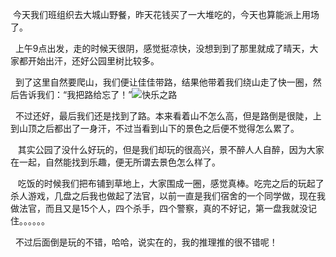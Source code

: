 <div id="sina_keyword_ad_area2" class="articalContent  ">
			<p>&nbsp;<wbr>
今天我们班组织去大城山野餐，昨天花钱买了一大堆吃的，今天也算能派上用场了。</P>
<p>
&nbsp;<wbr>&nbsp;<wbr>上午9点出发，走的时候天很阴，感觉挺凉快，没想到到了那里就成了晴天，大家都开始出汗，还好公园里树比较多。</P>
<p>&nbsp;<wbr>&nbsp;<wbr>
到了这里自然要爬山，我们便让佳佳带路，结果他带着我们绕山走了快一圈，然后告诉我们：“我把路给忘了！”<img src="http://simg.sinajs.cn/blog7style/images/common/sg_trans.gif" real_src ="http://blogimg.sinajs.cn/images/control/face/033.gif"  ALT="快乐之路"  TITLE="快乐之路" /></P>
<p>&nbsp;<wbr>&nbsp;<wbr>
不过还好，最后我们还是找到了路。本来看着山不怎么高，但是路倒是很陡，上到山顶之后都出了一身汗，不过当看到山下的景色之后便不觉得怎么累了。</P>
<p>
&nbsp;<wbr>&nbsp;<wbr>&nbsp;<wbr>其实公园了没什么好玩的，但是我们却玩的很高兴，景不醉人人自醉，因为大家在一起，自然能找到乐趣，便无所谓去景色怎么样了。</P>
<p>&nbsp;<wbr>&nbsp;<wbr>&nbsp;<wbr>
吃饭的时候我们把布铺到草地上，大家围成一圈，感觉真棒。吃完之后的玩起了杀人游戏，几盘之后我也做起了法官，以前一直是我们宿舍的一个同学做，现在我做法官，而且又是15个人，四个杀手，四个警察，真的不好记，第一盘我就没记住。。。。。。</P>
<p>&nbsp;<wbr>&nbsp;<wbr>
不过后面倒是玩的不错，哈哈，说实在的，我的推理推的很不错呢！</P>							
		</div>